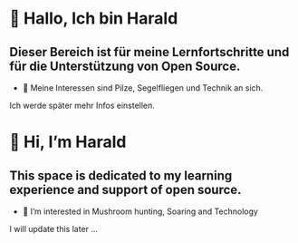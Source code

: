 # 👋 Hallo, Ich bin Harald
## Dieser Bereich ist für meine Lernfortschritte und für die Unterstützung von Open Source.
- 👀 Meine Interessen sind Pilze, Segelfliegen und Technik an sich.

Ich werde später mehr Infos einstellen.

# 👋 Hi, I’m Harald
## This space is dedicated to my learning experience and support of open source.
- 👀 I’m interested in Mushroom hunting, Soaring and Technology

I will update this later ...
